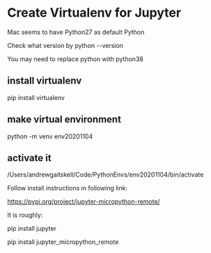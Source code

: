 # Create Virtualenv for Jupyter

Mac seems to have Python27 as default Python

Check what version by python --version

You may need to replace python with python38

## install virtualenv

pip install virtualenv

## make virtual environment

python -m venv env20201104

## activate it

/Users/andrewgaitskell/Code/PythonEnvs/env20201104/bin/activate

Follow install instructions in following link:

https://pypi.org/project/jupyter-micropython-remote/

It is roughly:

pip install jupyter

pip install jupyter_micropython_remote

